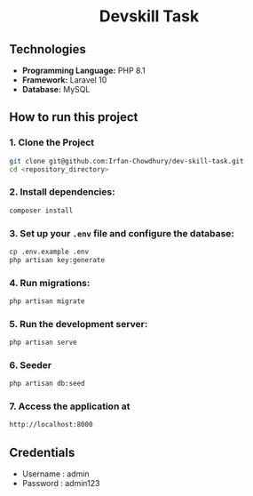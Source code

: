 <div align='center'>

# Devskill Task

</div>


## Technologies
- <b>Programming Language:</b> PHP 8.1
- <b>Framework:</b> Laravel 10
- <b>Database:</b> MySQL

## How to run this project

### 1. Clone the Project
```bash
git clone git@github.com:Irfan-Chowdhury/dev-skill-task.git
cd <repository_directory>
``` 

### 2. Install dependencies: 
```bash
composer install
```

### 3. Set up your `.env` file and configure the database:
```bash
cp .env.example .env
php artisan key:generate
```

### 4. Run migrations: 
```bash
php artisan migrate
```

### 5. Run the development server:
```bash
php artisan serve
```

### 6. Seeder 
```bash
php artisan db:seed
```


### 7. Access the application at 
```bash
http://localhost:8000
```


## Credentials 

- Username : admin
- Password : admin123
